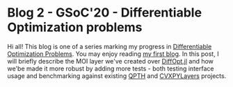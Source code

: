 # Blog 2 - GSoC'20 - Differentiable Optimization problems

Hi all! This blog is one of a series marking my progress in [Differentiable Optimization Problems](https://summerofcode.withgoogle.com/projects/#5232064888045568). 
You may enjoy reading [my first blog](http://www.imakshay.com/post/8). In this post, I will briefly describe the MOI layer we've created over [DiffOpt.jl](https://github.com/AKS1996/DiffOpt.jl)
and how we'be made it more robust by adding more tests - both testing interface usage and benchmarking against existing [QPTH](https://github.com/locuslab/qpth) and
[CVXPYLayers](https://github.com/cvxgrp/cvxpylayers) projects.
